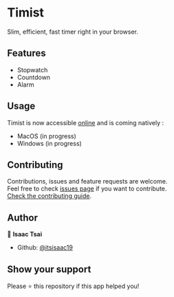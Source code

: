 # Timist
Slim, efficient, fast timer right in your browser.

## Features
 - Stopwatch
 - Countdown
 - Alarm
 
## Usage
Timist is now accessible [online](https://2025tsaii44.github.io/timist/) and is coming natively :

  - MacOS (in progress)
  - Windows (in progress)

## Contributing

Contributions, issues and feature requests are welcome.<br />
Feel free to check [issues page](https://github.com/2025tsaii44/timist/issues) if you want to contribute.<br />
[Check the contributing guide](./CONTRIBUTING.md).<br />

## Author

👤   **Isaac Tsai**

- Github: [@itsisaac19](https://github.com/itsisaac19)

## Show your support

Please ⭐️ this repository if this app helped you!



